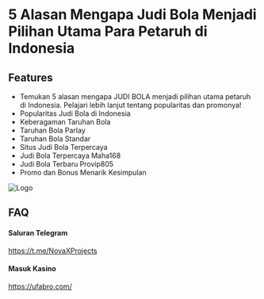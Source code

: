 # 5 Alasan Mengapa Judi Bola Menjadi Pilihan Utama Para Petaruh di Indonesia

## Features

- Temukan 5 alasan mengapa JUDI BOLA menjadi pilihan utama petaruh di Indonesia. Pelajari lebih lanjut tentang popularitas dan promonya!
- Popularitas Judi Bola di Indonesia
- Keberagaman Taruhan Bola
- Taruhan Bola Parlay
- Taruhan Bola Standar
- Situs Judi Bola Terpercaya
- Judi Bola Terpercaya Maha168
- Judi Bola Terbaru Provip805
- Promo dan Bonus Menarik Kesimpulan

![Logo](https://cdn-bgp.bluestacks.com/BGP/fr/app_page_com.playstudios.popslots.jpg)

## FAQ

#### Saluran Telegram

https://t.me/NovaXProjects

#### Masuk Kasino

https://ufabro.com/

